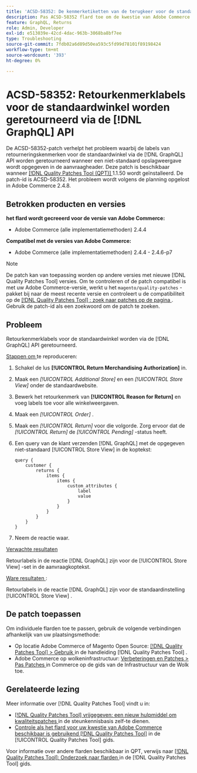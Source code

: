 ```yaml
---
title: 'ACSD-58352: De kenmerketiketten van de terugkeer voor de standaardopslag zijn teruggekeerd via  [!DNL GraphQL]  API'
description: Pas ACSD-58352 flard toe om de kwestie van Adobe Commerce te bevestigen waar de etiketten van de terugkeerattributen voor de standaardopslag via  [!DNL GraphQL]  API zijn teruggekeerd wanneer een niet-standaardopslagmening in de verzoekkopbal wordt gespecificeerd.
feature: GraphQL, Returns
role: Admin, Developer
exl-id: e513039e-42cd-4dac-963b-3068ba8bf7ee
type: Troubleshooting
source-git-commit: 7fdb02a6d89d50ea593c5fd99d78101f89198424
workflow-type: tm+mt
source-wordcount: '393'
ht-degree: 0%

---
```


# ACSD-58352: Retourkenmerklabels voor de standaardwinkel worden geretourneerd via de [!DNL GraphQL] API

De ACSD-58352-patch verhelpt het probleem waarbij de labels van retourneringskenmerken voor de standaardwinkel via de [!DNL GraphQL] API worden geretourneerd wanneer een niet-standaard opslagweergave wordt opgegeven in de aanvraagheader. Deze patch is beschikbaar wanneer [[!DNL Quality Patches Tool (QPT)] ](https://experienceleague.adobe.com/en/docs/commerce-operations/tools/quality-patches-tool/quality-patches-tool-to-self-serve-quality-patches) 1.1.50 wordt geïnstalleerd. De patch-id is ACSD-58352. Het probleem wordt volgens de planning opgelost in Adobe Commerce 2.4.8.

## Betrokken producten en versies

**het flard wordt gecreeerd voor de versie van Adobe Commerce:**

* Adobe Commerce (alle implementatiemethoden) 2.4.4

**Compatibel met de versies van Adobe Commerce:**

* Adobe Commerce (alle implementatiemethoden) 2.4.4 - 2.4.6-p7

>[!NOTE]
>
>De patch kan van toepassing worden op andere versies met nieuwe [!DNL Quality Patches Tool] versies. Om te controleren of de patch compatibel is met uw Adobe Commerce-versie, werkt u het `magento/quality-patches` -pakket bij naar de meest recente versie en controleert u de compatibiliteit op de [[!DNL Quality Patches Tool] : zoek naar patches op de pagina ](https://experienceleague.adobe.com/tools/commerce-quality-patches/index.html) . Gebruik de patch-id als een zoekwoord om de patch te zoeken.

## Probleem

Retourkenmerklabels voor de standaardwinkel worden via de [!DNL GraphQL] API geretourneerd.

<u> Stappen om </u> te reproduceren:

1. Schakel de lus **[!UICONTROL Return Merchandising Authorization]** in.
1. Maak een *[!UICONTROL Additional Store]* en een *[!UICONTROL Store View]* onder de standaardwebsite.
1. Bewerk het retourkenmerk van **[!UICONTROL Reason for Return]** en voeg labels toe voor alle winkelweergaven.
1. Maak een *[!UICONTROL Order]* .
1. Maak een *[!UICONTROL Return]* voor die volgorde. Zorg ervoor dat de *[!UICONTROL Return]* de *[!UICONTROL Pending]* -status heeft.
1. Een query van de klant verzenden [!DNL GraphQL] met de opgegeven niet-standaard [!UICONTROL Store View] in de koptekst:

   ```
   query {
       customer {
           returns {
               items {
                   items {
                       custom_attributes {
                           label
                           value
                       }
                   }
               }
           }
       }
   }
   ```

1. Neem de reactie waar.

<u> Verwachte resultaten </u>

Retourlabels in de reactie [!DNL GraphQL] zijn voor de [!UICONTROL Store View] -set in de aanvraagkoptekst.

<u> Ware resultaten </u>:

Retourlabels in de reactie [!DNL GraphQL] zijn voor de standaardinstelling [!UICONTROL Store View] .

## De patch toepassen

Om individuele flarden toe te passen, gebruik de volgende verbindingen afhankelijk van uw plaatsingsmethode:

* Op locatie Adobe Commerce of Magento Open Source: [[!DNL Quality Patches Tool] > Gebruik ](/help/tools/quality-patches-tool/usage.md) in de handleiding [!DNL Quality Patches Tool] .
* Adobe Commerce op wolkeninfrastructuur: [ Verbeteringen en Patches > Pas Patches ](https://experienceleague.adobe.com/docs/commerce-cloud-service/user-guide/develop/upgrade/apply-patches.html) in Commerce op de gids van de Infrastructuur van de Wolk toe.

## Gerelateerde lezing

Meer informatie over [!DNL Quality Patches Tool] vindt u in:

* [[!DNL Quality Patches Tool]  vrijgegeven: een nieuw hulpmiddel om kwaliteitspatches ](https://experienceleague.adobe.com/en/docs/commerce-operations/tools/quality-patches-tool/quality-patches-tool-to-self-serve-quality-patches) in de steunkennisbasis zelf-te dienen.
* [ Controle als het flard voor uw kwestie van Adobe Commerce beschikbaar is gebruikend  [!DNL Quality Patches Tool]](/help/tools/quality-patches-tool/patches-available-in-qpt/check-patch-for-magento-issue-with-magento-quality-patches.md) in de [!UICONTROL Quality Patches Tool] gids.


Voor informatie over andere flarden beschikbaar in QPT, verwijs naar [[!DNL Quality Patches Tool]: Onderzoek naar flarden ](https://experienceleague.adobe.com/tools/commerce-quality-patches/index.html) in de [!DNL Quality Patches Tool] gids.
